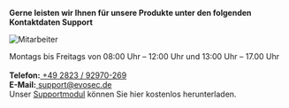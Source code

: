 <strong>Gerne leisten wir Ihnen für unsere Produkte unter den folgenden Kontaktdaten Support</strong>
<div class="row">
<div class="col-md-2">
<img src="https://www.evosec.de/files/2812/9715/1896/Support.jpg" alt="Mitarbeiter">
</div>
<div class="col-md-10">

Montags bis Freitags von 08:00 Uhr – 12:00 Uhr und 13:00 Uhr – 17.00 Uhr<br>
<br>
<strong>Telefon:</strong><a href="tel:+49 2823 / 92970-269"> +49 2823 / 92970-269</a><br> 
<strong>E-Mail:</strong><a href="mailto:support@evosec.de"> support@evosec.de</a><br>
Unser <a href="#">Supportmodul</a> können Sie hier kostenlos herunterladen.<br>
</div>